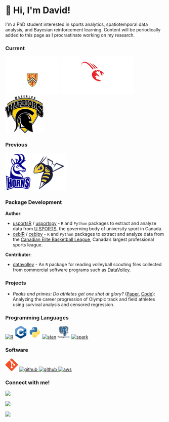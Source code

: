 # 👋 Hi, I'm David! 

I'm a PhD student interested in sports analytics, spatiotemporal data analysis, and Bayesian reinforcement learning. Content will be periodically added to this page as I procrastinate working on my research.

### Current


<a href='mailto:david.awosoga@uwaterloo.ca'><img src='https://raw.githubusercontent.com/awosoga/awosoga/main/waterloo-logo.png' width="170.6" height="120" /></a>
<a href='https://csiontario.ca'><img src='https://raw.githubusercontent.com/awosoga/awosoga/main/csio-logo.png' width="230.6" height="120" /></a>
<a href='https://athletics.uwaterloo.ca/sports/womens-volleyball/roster/coaches/david-awosoga/1943'><img src='https://raw.githubusercontent.com/awosoga/awosoga/main/warriors-logo.png' width="120.6" height="120" /></a>

### Previous


<a href='https://usportshoops.ca/history/person.php?Person=awosoga-david'><img src='https://raw.githubusercontent.com/awosoga/awosoga/main/pronghorns-logo.png' width="80.6" height="120" /></a>
<a href='https://canadianbasketballanalytics.carrd.co'><img src='https://raw.githubusercontent.com/awosoga/awosoga/main/stingers-logo.png' width="110.6" height="120" /></a>

### Package Development

**Author**:

- [usportsR](https://uwaggs.github.io/usportsR/) / [usportspy](https://github.com/uwaggs/usportspy/wiki) - `R` and `Python` packages to extract and analyze data from [U SPORTS](https://en.usports.ca/landing/index), the governing body of university sport in Canada.
- [ceblR](https://github.com/awosoga/ceblR) / [ceblpy](https://ryanndu.github.io/ceblpy/) - `R` and `Python` packages to extract and analyze data from the [Canadian Elite Basketball League](https://www.cebl.ca), Canada’s largest professional sports league.
<!-- rvolleydata / pyvolleydata -->

**Contributor**:
- [datavolley](https://github.com/openvolley/datavolley/) - An `R` package for reading volleyball scouting files collected from commercial software programs such as [DataVolley](https://www.dataproject.com/Products/EN/en/Volleyball/DataVolley4).

### Projects

- *Peaks and primes: Do athletes get one shot at glory?* (<a href="https://academic.oup.com/jrssig/article/21/3/6/7686552" target="_blank">Paper</a>, <a href="https://github.com/awosoga/peaks-and-primes" target="_blank">Code</a>): Analyzing the career progression of Olympic track and field athletes using survival analysis and censored regression.
<!-- - Volleyball RAPM -->



### Programming Languages

<a href="https://www.r-project.org/" target="_blank" alt="R"> <img src="https://www.vectorlogo.zone/logos/r-project/r-project-icon.svg" alt="R" width="40" height="40"/></a>
<a href="https://www.icocpp.org" alt="c++" target="_blank"> <img src="https://raw.githubusercontent.com/devicons/devicon/master/icons/cplusplus/cplusplus-original.svg" alt="c++" width="40" height="40"/></a>
<a href="https://www.python.org" alt="python" target="_blank"> <img src="https://raw.githubusercontent.com/devicons/devicon/master/icons/python/python-original.svg" alt="python" width="40" height="40"/></a>
<a href="https://mc-stan.org" alt="stan" target ="_blank"> <img src="https://mc-stan.org/img/logo_tm.png" alt="stan" width="40" height="40"/></a>
<a href="https://www.postgresql.org" target="_blank"> <img src="https://raw.githubusercontent.com/devicons/devicon/master/icons/postgresql/postgresql-original-wordmark.svg" alt="postgresql" width="40" height="40"/></a>
<a href="https://spark.apache.org/" target="_blank"> <img src="https://www.vectorlogo.zone/logos/apache_spark/apache_spark-icon.svg" alt="spark" width="40" height="40"/></a>

### Software

<a href="https://git-scm.com" alt="git" target="_blank"> <img src="https://raw.githubusercontent.com/devicons/devicon/master/icons/git/git-original.svg" alt="git" width="40" height="40"/></a>
<a href="https://github.com" alt="github" target="_blank"> <img src="https://www.svgrepo.com/show/475654/github-color.svg" alt="github" width="40" height="40"/> </a>
<a href="https://github.com/features/actions" alt="github actions" target="_blank"> <img src="https://svgmix.com/uploads/07f535-github-actions.svg" alt="github" width="40" height="40"/> </a>
<a href="https://aws.amazon.com" alt="AWS" target="_blank"> <img src="https://cdn.jsdelivr.net/gh/devicons/devicon@latest/icons/amazonwebservices/amazonwebservices-plain-wordmark.svg" alt="aws" width="40" height="40"/> </a>

### Connect with me!

<a href="https://twitter.com/davidawosoga" alt="twitter" target="_blank"> <img src="https://img.shields.io/twitter/follow/davidawosoga?color=blue&label=%40davidawosoga&logo=twitter&style=for-the-badge"/> </a>

<a href="https://www.linkedin.com/in/david-awosoga/" alt="linkedin" target="_blank"> <img src="https://img.shields.io/badge/LinkedIn-david--awosoga-white?style=for-the-badge&logo=linkedin&logoColor=white&labelColor=0B66C2"/> </a>

<a href="https://github.com/awosoga" alt="github" target="_blank"> <img src="https://img.shields.io/github/followers/awosoga?color=eee&logo=Github&style=for-the-badge"/> </a>

<!--
**awosoga/awosoga** is a ✨ _special_ ✨ repository because its `README.md` (this file) appears on your GitHub profile.

Here are some ideas to get you started:

- 🔭 I’m currently working on ...
- 🌱 I’m currently learning ...
- 👯 I’m looking to collaborate on ...
- 🤔 I’m looking for help with ...
- 💬 Ask me about ...
- 📫 How to reach me: ...
- 😄 Pronouns: ...
- ⚡ Fun fact: ...
-->
